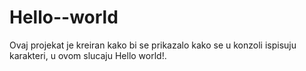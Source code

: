 # Hello--world
Ovaj projekat je kreiran kako bi se prikazalo kako se u konzoli ispisuju karakteri, u ovom slucaju Hello world!.
